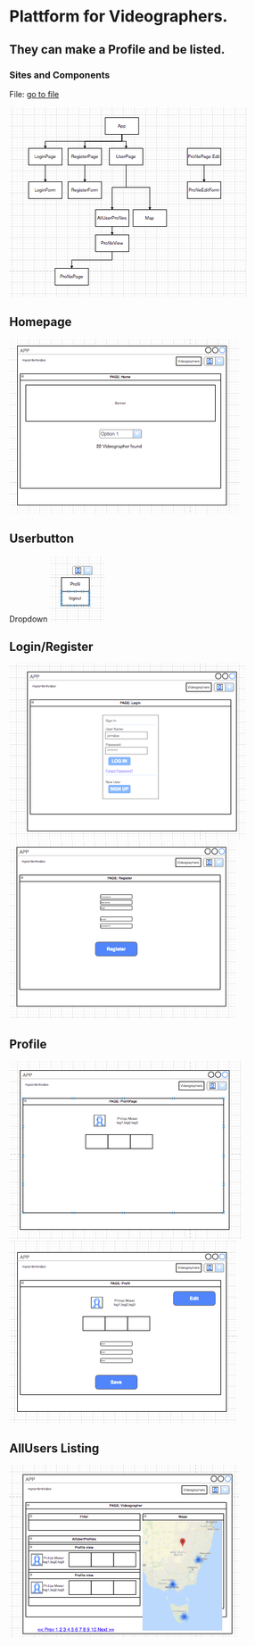 # Plattform for Videographers. 
## They can make a Profile and be listed.

### Sites and Components
File: [go to file](https://drive.google.com/file/d/1oUeDr8qT09trLngmG4Tm22SF3eA2ashQ/view?usp=sharing)

![structure](structure.png)

## Homepage
![structure](home.png)

## Userbutton
Dropdown
![structure](userbutton.png)

## Login/Register
![structure](login.png)
![structure](register.png)

## Profile
![structure](profilepage.png)
![structure](profileedit.png)

## AllUsers Listing
![structure](videographer.png)